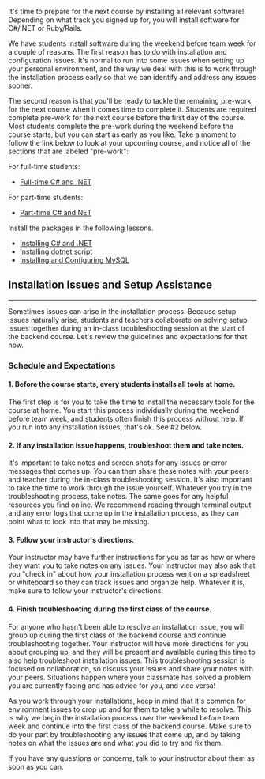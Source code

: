 It's time to prepare for the next course by installing all relevant software! Depending on what track you signed up for, you will install software for C#/.NET or Ruby/Rails. 

We have students install software during the weekend before team week for a couple of reasons. The first reason has to do with installation and configuration issues. It's normal to run into some issues when setting up your personal environment, and the way we deal with this is to work through the installation process early so that we can identify and address any issues sooner. 

The second reason is that you'll be ready to tackle the remaining pre-work for the next course when it comes time to complete it. Students are required complete pre-work for the next course before the first day of the course. Most students complete the pre-work during the weekend before the course starts, but you can start as early as you like. Take a moment to follow the link below to look at your upcoming course, and notice all of the sections that are labeled "pre-work": 

For full-time students:

* [Full-time C# and .NET](/c-and-net)

For part-time students:

* [Part-time C# and.NET](/c-and-net-part-time)

Install the packages in the following lessons.

* [Installing C# and .NET](/c-and-net/getting-started-with-c/installing-c-and-net)
* [Installing dotnet script](/c-and-net/getting-started-with-c/installing-dotnet-script)
* [Installing and Configuring MySQL](/c-and-net/getting-started-with-c/installing-and-configuring-mysql)


## Installation Issues and Setup Assistance
---

Sometimes issues can arise in the installation process. Because setup issues naturally arise, students and teachers collaborate on solving setup issues together during an in-class troubleshooting session at the start of the backend course. Let's review the guidelines and expectations for that now. 

### Schedule and Expectations

#### 1. Before the course starts, every students installs all tools at home.

The first step is for you to take the time to install the necessary tools for the course at home. You start this process individually during the weekend before team week, and students often finish this process without help. If you run into any installation issues, that's ok. See #2 below.

#### 2. If any installation issue happens, troubleshoot them and take notes.

It's important to take notes and screen shots for any issues or error messages that comes up. You can then share these notes with your peers and teacher during the in-class troubleshooting session. It's also important to take the time to work through the issue yourself. Whatever you try in the troubleshooting process, take notes. The same goes for any helpful resources you find online. We recommend reading through terminal output and any error logs that come up in the installation process, as they can point what to look into that may be missing.

#### 3. Follow your instructor's directions. 

Your instructor may have further instructions for you as far as how or where they want you to take notes on any issues. Your instructor may also ask that you "check in" about how your installation process went on a spreadsheet or whiteboard so they can track issues and organize help. Whatever it is, make sure to follow your instructor's directions.

#### 4. Finish troubleshooting during the first class of the course.

For anyone who hasn't been able to resolve an installation issue, you will group up during the first class of the backend course and continue troubleshooting together. Your instructor will have more directions for you about grouping up, and they will be present and available during this time to also help troubleshoot installation issues. This troubleshooting session is focused on collaboration, so discuss your issues and share your notes with your peers. Situations happen where your classmate has solved a problem you are currently facing and has advice for you, and vice versa!

As you work through your installations, keep in mind that it's common for environment issues to crop up and for them to take a while to resolve. This is why we begin the installation process over the weekend before team week and continue into the first class of the backend course. Make sure to do your part by troubleshooting any issues that come up, and by taking notes on what the issues are and what you did to try and fix them. 

If you have any questions or concerns, talk to your instructor about them as soon as you can.